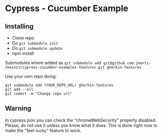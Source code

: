 # Cypress - Cucumber Example

## Installing

- Clone repo
- Do ```git submodule init```
- Do ```git submodule update```
- npm install
 
Submodules where added as 
```git submodule add git@github.com:jmarti-theinit/cypress-cucumber-examples-features.git gherkin-features```

Use your own repo doing:

```git submodule deinit gherkin-features
git submodule add (YOUR_REPO_URL) gherkin-features
git add --all
git commit -m "Change repo url"
```

## Warning

In cypress.json you can check the "chromeWebSecurity" property disabled. Please, do not use it
unless you know what it does. This is done right now to make the "feel-lucky" feature to work.

